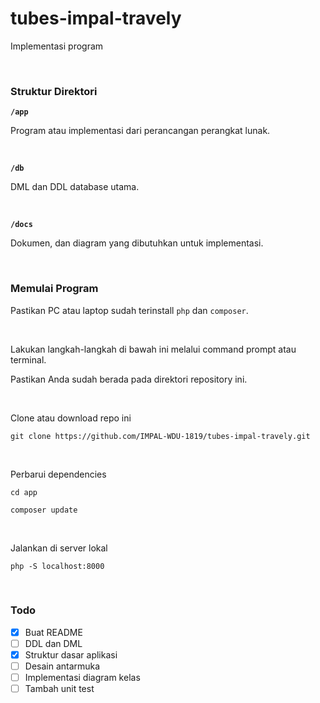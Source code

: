 # tubes-impal-travely

<p>Implementasi program</p>
<br />

### Struktur Direktori
<p><strong><code>/app</code></strong></p>
<p>Program atau implementasi dari perancangan perangkat lunak.</p>
<br />

<p><strong><code>/db</code></strong></p>
<p>DML dan DDL database utama.</p>
<br />

<p><strong><code>/docs</code></strong></p>
<p>Dokumen, dan diagram yang dibutuhkan untuk implementasi.</p>
<br />
  
### Memulai Program
<p>Pastikan PC atau laptop sudah terinstall <code>php</code> dan <code>composer</code>.</p>
<br />

<p>Lakukan langkah-langkah di bawah ini melalui command prompt atau terminal.</p>
<p>Pastikan Anda sudah berada pada direktori repository ini.</p>
<br />

<p>Clone atau download repo ini</p>
<p><code>git clone https://github.com/IMPAL-WDU-1819/tubes-impal-travely.git</code></p>
<br />

<p>Perbarui dependencies</p>
<p><code>cd app</code></p>
<p><code>composer update</code></p>
<br />

<p>Jalankan di server lokal</p>
<p><code>php -S localhost:8000</code></p>
<br />

### Todo
- [x] Buat README
- [ ] DDL dan DML
- [x] Struktur dasar aplikasi
- [ ] Desain antarmuka
- [ ] Implementasi diagram kelas
- [ ] Tambah unit test
